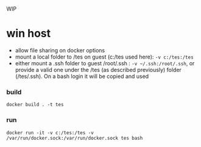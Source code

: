 WIP
# win host

* allow file sharing on docker options
* mount a local folder to /tes on guest (c:/tes used here): `-v c:/tes:/tes`
* either mount a .ssh folder to guest /root/.ssh : `-v ~/.ssh:/root/.ssh`, or provide a valid one under the /tes (as described previously) folder (/tes/.ssh). On a bash login it will be copied and used

### build
``` 
docker build . -t tes 
``` 

### run

 ```
 docker run -it -v c:/tes:/tes -v /var/run/docker.sock:/var/run/docker.sock tes bash
 ```
